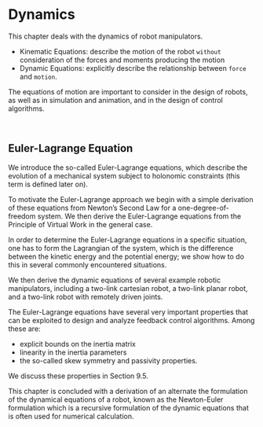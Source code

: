 # Dynamics

This chapter deals with the dynamics of robot manipulators. 
- Kinematic Equations: describe the motion of the robot `without` consideration of the forces and moments producing the motion
- Dynamic Equations: explicitly describe the relationship between `force` and `motion`. 

The equations of motion are important to consider in the design of robots, as well as in simulation and animation, and in the design of control algorithms.

&emsp;
## Euler-Lagrange Equation
We introduce the so-called Euler-Lagrange equations, which describe the evolution of a mechanical system subject to holonomic constraints (this term is defined later on).

To motivate the Euler-Lagrange approach we begin with a simple derivation of these equations from Newton’s Second Law for a one-degree-of-freedom system. We then derive the Euler-Lagrange equations from the Principle of Virtual Work in the general case.

In order to determine the Euler-Lagrange equations in a specific situation, one has to form the Lagrangian of the system, which is the difference between the kinetic energy and the potential energy; we show how to do this in several commonly encountered situations. 

We then derive the dynamic equations of several example robotic manipulators, including a two-link cartesian robot, a two-link planar robot, and a two-link robot with remotely driven joints.

The Euler-Lagrange equations have several very important properties that can be exploited to design and analyze feedback control algorithms. Among these are: 
- explicit bounds on the inertia matrix
- linearity in the inertia parameters
- the so-called skew symmetry and passivity properties. 

We discuss these properties in Section 9.5.

This chapter is concluded with a derivation of an alternate the formulation of the dynamical equations of a robot, known as the Newton-Euler formulation which is a recursive formulation of the dynamic equations that is often used for numerical calculation.